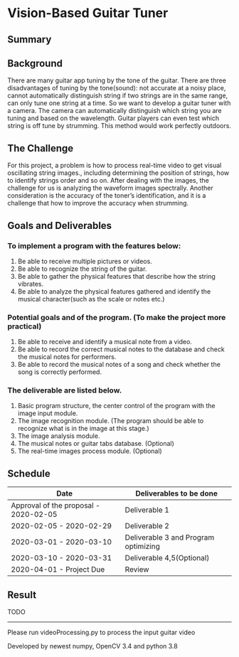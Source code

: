 # Vision-Based Guitar Tuner

## Summary

## Background
There are many guitar app tuning by the tone of the guitar. There are three disadvantages of tuning by the tone(sound): not accurate at a noisy place, cannot automatically distinguish string if two strings are in the same range, can only tune one string at a time.
So we want to develop a guitar tuner with a camera. The camera can automatically distinguish which string you are tuning and based on the wavelength. Guitar players can even test which string is off tune by strumming. This method would work perfectly outdoors. 

## The Challenge
For this project, a problem is how to process real-time video to get visual oscillating string images., including determining the position of strings, how to identify strings order and so on.  After dealing with the images, the challenge for us is analyzing the waveform images spectrally. Another consideration is the accuracy of the toner’s identification, and it is a challenge that how to improve the accuracy when strumming. 

## Goals and Deliverables
### To implement a program with the features below:
1. Be able to receive multiple pictures or videos.
2. Be able to recognize the string of the guitar.
3. Be able to gather the physical features that describe how the string vibrates.
4. Be able to analyze the physical features gathered and identify the musical character(such as the scale or notes etc.)

### Potential goals and  of the program. (To make the project more practical)
1. Be able to receive and identify a musical note from a video.
2. Be able to record the correct musical notes to the database and check the musical notes for performers.
3. Be able to record the musical notes of a song and check whether the song is correctly performed.

### The deliverable are listed below.
1. Basic program structure, the center control of the program with the image input module.
2. The image recognition module. (The program should be able to recognize what is in the image at this stage.)
3. The image analysis module.
4. The musical notes or guitar tabs database. (Optional)
5. The real-time images process module. (Optional)

## Schedule

|  Date   | Deliverables to be done  |
|  ----  | ----  |
| Approval of the proposal - 2020-02-05 | Deliverable 1                         |
| 2020-02-05 - 2020-02-29               | Deliverable 2                         |
| 2020-03-01 - 2020-03-10               | Deliverable 3 and Program optimizing  |
| 2020-03-10 - 2020-03-31               | Deliverable 4,5(Optional)             |
| 2020-04-01 - Project Due              | Review                                |

## Result
TODO

***
Please run videoProcessing.py to process the input guitar video

Developed by newest numpy, OpenCV 3.4 and python 3.8
